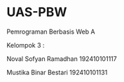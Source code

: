 # UAS-PBW

Pemrograman Berbasis Web A

Kelompok 3 :

Noval Sofyan Ramadhan 192410101117

Mustika Binar Bestari 192410101131

